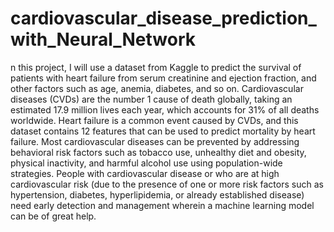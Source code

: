 # cardiovascular_disease_prediction_with_Neural_Network
n this project, I will use a dataset from Kaggle to predict the survival of patients with heart failure from serum creatinine and ejection fraction, and other factors such as age, anemia, diabetes, and so on.  Cardiovascular diseases (CVDs) are the number 1 cause of death globally, taking an estimated 17.9 million lives each year, which accounts for 31% of all deaths worldwide. Heart failure is a common event caused by CVDs, and this dataset contains 12 features that can be used to predict mortality by heart failure.  Most cardiovascular diseases can be prevented by addressing behavioral risk factors such as tobacco use, unhealthy diet and obesity, physical inactivity, and harmful alcohol use using population-wide strategies.  People with cardiovascular disease or who are at high cardiovascular risk (due to the presence of one or more risk factors such as hypertension, diabetes, hyperlipidemia, or already established disease) need early detection and management wherein a machine learning model can be of great help.
